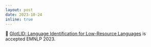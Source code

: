 ```yaml
---
layout: post
date: 2023-10-24
inline: true
---
```


📌 [GlotLID: Language Identification for Low-Resource Languages](https://arxiv.org/abs/2310.16248) is accepted EMNLP 2023.